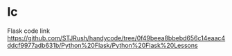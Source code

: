 # lc
Flask code link
https://github.com/STJRush/handycode/tree/0f49beea8bbebd656c14eaac4ddcf9977adb631b/Python%20Flask/Python%20Flask%20Lessons
